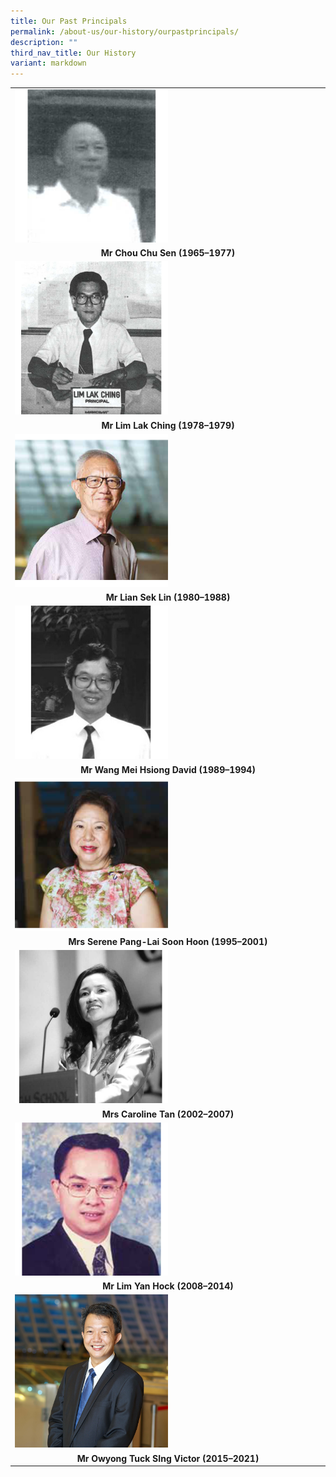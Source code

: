 ```yaml
---
title: Our Past Principals
permalink: /about-us/our-history/ourpastprincipals/
description: ""
third_nav_title: Our History
variant: markdown
---
```

<table border="0">
<tbody><tr>
	<td cellpadding="2">
	<img src="/images/Our%20Past%20Principals/m03%20chou-chu-shen.png" height="50%" width="50%">
	</td>			
	</tr>
	<tr>
	<td cellspacing="0" cellpadding="0">
	<center><b>Mr Chou Chu Sen (1965–1977)</b></center>
	</td>
  </tr>
		<tr>
	<td cellpadding="2">
	<img src="/images/Our%20Past%20Principals/m04%20mr-lim-photo-01.png" height="50%" width="50%">
	</td>			
	</tr>
	<tr>
	<td cellspacing="0" cellpadding="0">
	<center><b>Mr Lim Lak Ching (1978–1979)</b></center>
	</td>
  </tr>	
			<tr>
	<td cellpadding="2">
	<img src="/images/Our%20Past%20Principals/mmr%20lian%20sek%20lin-principal.png" height="50%" width="50%">
	</td>			
	</tr>
	<tr>
	<td cellspacing="0" cellpadding="0">
	<center><b>Mr Lian Sek Lin (1980–1988)</b></center>
	</td>
  </tr>			<tr>
	<td cellpadding="2">
	<img src="/images/Our%20Past%20Principals/mmr%20david%20wang.png" height="50%" width="50%">
	</td>			
	</tr>
	<tr>
	<td cellspacing="0" cellpadding="0">
	<center><b>Mr Wang Mei Hsiong David (1989–1994)</b></center>
	</td>
  </tr>
	<tr>
	<td cellpadding="2">
	<img src="/images/Our%20Past%20Principals/mmrs%20serene%20pang-principal.png" height="50%" width="50%">
	</td>			
	</tr>
	<tr>
	<td cellspacing="0" cellpadding="0">
	<center><b>Mrs Serene Pang-Lai Soon Hoon (1995–2001)</b></center>
	</td>
  </tr>
		<tr>
	<td cellpadding="2">
	<img src="/images/Our%20Past%20Principals/mmrs%20carolin%20tan-principal.png" height="50%" width="50%">
	</td>			
	</tr>
	<tr>
	<td cellspacing="0" cellpadding="0">
	<center><b>Mrs Caroline Tan (2002–2007)</b></center>
	</td>
  </tr>
				<tr>
	<td cellpadding="2">
	<img src="/images/Our%20Past%20Principals/mmr-lim%20yan%20hock-principal.png" height="50%" width="50%">
	</td>			
	</tr>
	<tr>
	<td cellspacing="0" cellpadding="0">
	<center><b>Mr Lim Yan Hock (2008–2014)</b></center>
	</td>
  </tr>
	<tr>
	<td cellpadding="2">
	<img src="/images/Our%20Past%20Principals/mr-victor%20owyong-principal.png" height="50%" width="50%">
	</td>			
	</tr>
	<tr>
	<td cellspacing="0" cellpadding="0">
	<center><b>Mr Owyong Tuck SIng Victor (2015–2021)</b></center>
	</td>
  </tr>
	
	
		
</tbody></table>